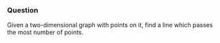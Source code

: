 ### Question

Given a two-dimensional graph with points on it, find a line which passes the most number of points.
